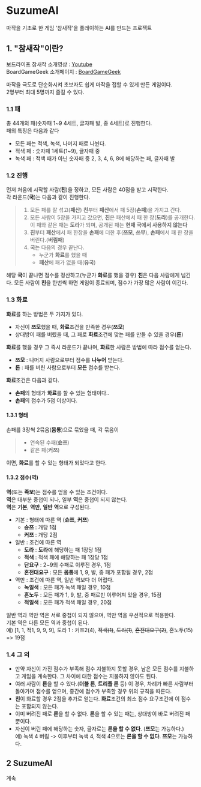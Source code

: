 # SuzumeAI
마작을 기초로 한 게임 '참새작'을 플레이하는 AI를 만드는 프로젝트

## 1. "참새작"이란?
보드라이프 참새작 소개영상 : [Youtube][youtube1]  
BoardGameGeek 소개페이지 : [BoardGameGeek][boardgamegeek]

마작을 극도로 단순화시켜 초보자도 쉽게 마작을 접할 수 있게 만든 게임이다.  
2명부터 최대 5명까지 즐길 수 있다.

### 1.1 패
총 44개의 패(숫자패 1~9 4세트, 글자패 발, 중 4세트)로 진행한다.  
패의 특징은 다음과 같다
* 모든 패는 적색, 녹색, 나머지 패로 나뉜다.
* 적색 패 : 숫자패 1세트(1~9), 글자패 중
* 녹색 패 : 적색 패가 아닌 숫자패 중 2, 3, 4, 6, 8에 해당하는 패, 글자패 발

### 1.2 진행
먼저 처음에 시작할 사람(**친**)을 정하고, 모든 사람은 40점을 받고 시작한다.  
각 라운드(**국**)는 다음과 같이 진행한다.
> 1. 모든 패를 잘 섞고(**패산**) **친**부터 **패산**에서 패 5장(**손패**)을 가지고 간다.
> 2. 모든 사람이 5장을 가지고 갔으면, **친**은 패산에서 패 한 장(**도라**)를 공개한다.
이 패와 같은 패는 **도라**가 되며, 공개된 패는 **현재 국에서 사용하지 않는다**
> 3. **친**부터 **패산**에서 패 한장을 **손패**에 더한 후(**쯔모**, **쓰무**), **손패**에서 패 한 장을 버린다.(**버림패**)
> 4. **국**는 다음의 경우 끝난다.  
>     * 누군가 **화료**를 했을 때
>     * **패산**에 패가 없을 때(**유국**)

해당 **국**이 끝나면 점수를 정산하고(누군가 **화료**를 했을 경우) **친**은 다음 사람에게 넘긴다.
모든 사람이 **친**을 한번씩 하면 게임이 종료되며, 점수가 가장 많은 사람이 이긴다.

### 1.3 화료
**화료**를 하는 방법은 두 가지가 있다.
* 자신이 **쯔모**했을 때, **화료**조건을 만족한 경우(**쯔모**)
* 상대방이 패를 버렸을 때, 그 패로 **화료**조건에 맞는 패를 만들 수 있을 경우(**론**)

**화료**를 했을 경우 그 즉시 라운드가 끝나며, **화료**한 사람은 방법에 따라 점수를 얻는다.
* **쯔모** : 나머지 사람으로부터 점수를 **나누어** 받는다.
* **론** : 패를 버린 사람으로부터 **모든** 점수를 받는다.

**화료**조건은 다음과 같다.
* **손패**의 형태가 **화료**를 할 수 있는 형태이다..
* **손패**의 점수가 5점 이상이다.

#### 1.3.1 형태
손패를 3장씩 2묶음(**몸통**)으로 묶었을 때, 각 묶음이
> * 연속된 수패(**슌쯔**)
> * 같은 패(**커쯔**)

이면, **화료**를 할 수 있는 형태가 되었다고 한다.

#### 1.3.2 점수(**역**)
**역**(또는 **족보**)는 점수를 얻을 수 있는 조건이다.  
**역**은 대부분 중첩이 되나, 일부 **역**은 중첩이 되지 않는다.  
**역**은 **기본**, **역만**, **일반** **역**으로 구성된다.
* 기본 : 형태에 따른 역 (**슌쯔**, **커쯔**)
  * **슌쯔** : 개당 1점
  * **커쯔** : 개당 2점
* 일반 : 조건에 따른 역
  * **도라** : **도라**에 해당하는 패 1장당 1점
  * **적색** : 적색 패에 해당하는 패 1장당 1점
  * **단요구** : 2~9의 수패로 이루진 경우, 1점
  * **혼전대요구** : 모든 **몸통**에 1, 9, 발, 중 패가 포함될 경우, 2점
* 역만 : 조건에 따른 역, 일반 역보다 더 어렵다.
  * **녹일색** : 모든 패가 녹색 패일 경우, 10점
  * **혼노두** : 모든 패가 1, 9, 발, 중 패로만 이루어져 있을 경우, 15점
  * **적일색** : 모든 패가 적색 패일 경우, 20점

일반 역과 역만 역은 서로 중첩이 되지 않으며, 역만 역을 우선적으로 적용한다.  
기본 역은 다른 모든 역과 중첩이 된다.  
예) [1, 1, 적1, 9, 9, 9], 도라 1 : 커쯔2(4), ~~적색(1)~~, ~~도라(1)~~, ~~혼전대요구(2)~~, 혼노두(15) => 19점

### 1.4 그 외
* 만약 자신이 가진 점수가 부족해 점수 지불하지 못할 경우, 남은 모든 점수를 지불하고 게임을 계속한다. 그 차이에 대한 점수는 지불하지 않아도 된다.
* 여러 사람이 **론**을 할 수 있다.(**더블 론**, **트리플 론** 등) 이 경우, 차례가 빠른 사람부터 돌아가며 점수를 얻으며, 중간에 점수가 부족할 경우 위의 규칙을 따른다.
* **친**이 화료할 경우 2점을 추가로 얻는다. **화료**조건의 최소 점수 요구조건에 이 점수는 포함되지 않는다.
* 이미 버려진 패로 **론**을 할 수 없다. **론**을 할 수 있는 패는, 상대방이 바로 버려진 패 뿐이다.
* 자신이 버린 패에 해당하는 숫자, 글자로는 **론을 할 수 없다**.
  (**쯔모**는 가능하다.)  
예) 녹색 4 버림 -> 이후부터 녹색 4, 적색 4으로는 **론을 할 수 없다**. **쯔모**는 가능하다.

## 2 SuzumeAI
계속


[youtube1]:https://www.youtube.com/watch?v=OaSuOgxQZTw  
[boardgamegeek]:https://boardgamegeek.com/boardgame/268665/suzume-jong